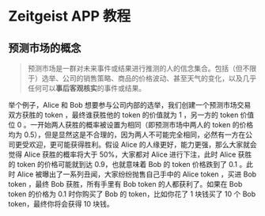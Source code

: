 # Zeitgeist APP 教程
## 预测市场的概念

> 预测市场是一群对未来事件或结果进行推测的人的信念集合。包括（但不限于）选举、公司的销售策略、商品的价格波动、甚至天气的变化，以及几乎任何可以**事后客观核实**的事件或结果。
>

举个例子，Alice 和 Bob 想要参与公司内部的选举，我们创建一个预测市场交易双方获胜的 token ，最终谁获胜他的 token 的价值就为 1 ，另一方的 token 价值位 0 。一开始两人获胜的概率被设置为相同（即预测市场中两人的 token 的价格均为 0.5），但是显然这是不合理的，因为两人不可能完全相同，必然有一方在公司更受欢迎，更可能获得胜利。假设 Alice 的人缘更好，能力更强，那么大家就会觉得 Alice 获胜的概率将大于 50%，大家都对 Alice 进行下注，此时 Alice 获胜的 token 的价格可能就到达 0.9，也就意味着 Bob 的 token 价格跌到了 0.1 。此时 Alice 被曝出了一系列丑闻，大家纷纷抛售自己手中的 Alice token ，买进 Bob token ，最终 Bob 获胜，所有手里有 Bob token 的人都获利了。如果在 Bob token 的价格为 0.1 时你购买了 Bob 的 token，比如你花了 1 块钱买了 10 个 Bob token，最终你将会获得 10 块钱。



<!-- <span id="busuanzi_container_site_pv" style='display:none'>
    👀 本站总访问量：<span id="busuanzi_value_site_pv"></span> 次
</span>
<span id="busuanzi_container_site_uv" style='display:none'>
    | 🚴‍♂️ 本站总访客数：<span id="busuanzi_value_site_uv"></span> 人
</span> -->

